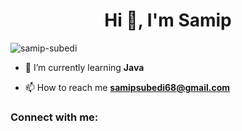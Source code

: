 <h1 align="center">Hi 👋, I'm Samip</h1>
<p align="left"> <img src="https://komarev.com/ghpvc/?username=samip-subedi&label=Profile%20views&color=0e75b6&style=flat" alt="samip-subedi" /> </p>

- 🌱 I’m currently learning **Java**

- 📫 How to reach me **samipsubedi68@gmail.com**

<h3 align="left">Connect with me:</h3>
<p align="left">
</p>
